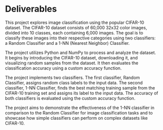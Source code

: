 # Deliverables

This project explores image classification using the popular CIFAR-10 dataset. The CIFAR-10 dataset consists of 60,000 32x32 color images, divided into 10 classes, each containing 6,000 images. The goal is to classify these images into their respective categories using two classifiers: a Random Classifier and a 1-NN (Nearest Neighbor) Classifier.

The project utilizes Python and NumPy to process and analyze the dataset. It begins by introducing the CIFAR-10 dataset, downloading it, and visualizing random samples from the dataset. It then evaluates the classification accuracy using a custom accuracy function.

The project implements two classifiers. The first classifier, Random Classifier, assigns random class labels to the input data. The second classifier, 1-NN Classifier, finds the best matching training sample from the CIFAR-10 training set and assigns its label to the input data. The accuracy of both classifiers is evaluated using the custom accuracy function.

The project aims to demonstrate the effectiveness of the 1-NN classifier in comparison to the Random Classifier for image classification tasks and to showcase how simple classifiers can perform on complex datasets like CIFAR-10.
